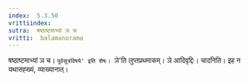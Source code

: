 ```yaml
---
index:  5.3.50
vrittiindex: 
sutra:  षष्ठाष्टमाभ्यां ञ च
vritti:  balamanorama 
---
```


षष्ठाष्टमाभ्यां ञ च। `पूर्वसूत्रविषये' इति शेषः। `ञे'ति लुप्तप्रथमाकम्। ञे आदिवृद्दिः। चादनिति। इह न यथासह्ख्यं, व्याख्यानात्। 

